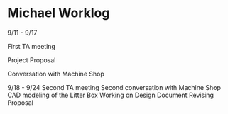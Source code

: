# Michael Worklog

9/11 - 9/17

First TA meeting 

Project Proposal

Conversation with Machine Shop

9/18 - 9/24
Second TA meeting
Second conversation with Machine Shop
CAD modeling of the Litter Box
Working on Design Document
Revising Proposal
